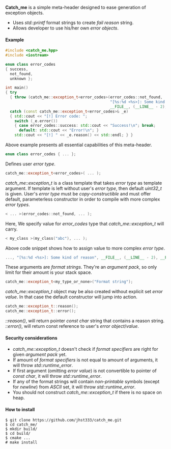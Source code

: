 **Catch_me** is a simple meta-header designed to ease generation of exception objects.

 - Uses *std::printf* format strings to create *fail reason* string.
 - Allows developer to use his/her own *error objects*.

#### Example
```c++
#include <catch_me.hpp>
#include <iostream>

enum class error_codes
{ success,
  not_found,
  unknown };

int main()
{ try
  { throw (catch_me::exception_t<error_codes>(error_codes::not_found,
                                              "[%s:%d <%s>]: Some kind of reason",
                                              __FILE__, (__LINE__ - 2), __FUNCTION__)); }
  catch (const catch_me::exception_t<error_codes>& _e)
  { std::cout << "[!] Error code: ";
    switch (_e.error())
    { case error_codes::success: std::cout << "Success!\n"; break;
      default: std::cout << "Error!\n"; }
    std::cout << "[!] " << _e.reason() << std::endl; } }
```
Above example presents all essential capabilities of this meta-header.
```c++
enum class error_codes { ... };
```
Defines user *error type*.
```c++
catch_me::exception_t<error_codes>( ... );
```
*catch_me::exception_t* is a class template that takes *error type* as template argument. If template is left without user's *error type*, then default *uint32_t* is given. User's *error type* must be *copy-constructible* and must offer default, parameterless constructor in order to compile with more complex *error types*. 
```c++
< ... >(error_codes::not_found, ... );
```
Here, We specify value for *error_codes* type that *catch_me::exception_t* will carry.
```c++
< my_class >(my_class("abc"), ... );
```
Above code snippet shows how to assign value to more complex *error type*.
```c++
..., "[%s:%d <%s>]: Some kind of reason", __FILE__, (__LINE__ - 2), __FUNCTION__));
```
These arguments are *format strings*. They're an *argument pack*, so only limit for their amount is your stack space. 
```c++
catch_me::exception_t<my_type_or_none>("Format string");
```

*catch_me::exception_t* object may be also created without explicit set *error value*. In that case the default constructor will jump into action.
```c++
catch_me::exception_t::reason();
catch_me::exception_t::error();
```
*::reason()*, will return pointer *const char* string that contains a reason string.
*::error()*, will return const reference to user's *error object*/*value*.

#### Security considerations
 - *catch_me::exception_t* doesn't check if *format specifiers* are right for given *argument pack* yet.
 - If amount of *format specifiers* is not equal to amount of arguments, it will throw *std::runtime_error*.
 - If first argument (omitting *error value*) is not convertible to pointer of *const char*, it will throw *std::runtime_error*.
 - If any of the format strings will contain *non-printable* symbols (except for *newline*) from *ASCII* set, it will throw *std::runtime_error*.
 - You should not construct *catch_me::exception_t* if there is no space on heap.

#### How to install
```
$ git clone https://github.com/jhst333/catch_me.git
$ cd catch_me/
$ mkdir build/
$ cd build/
$ cmake ...
# make install
```
